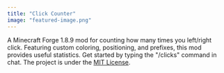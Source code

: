 ```yaml
---
title: "Click Counter"
image: "featured-image.png"
---
```


A Minecraft Forge 1.8.9 mod for counting how many times you left/right click. Featuring custom coloring, positioning, and prefixes, this mod provides useful statistics. Get started by typing  the "/clicks" command in chat. The project is under the [MIT License](https://raw.githubusercontent.com/joshuafhiggins/clickcounter/master/LICENSE).